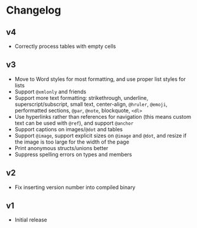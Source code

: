 Changelog
=========

v4
--

 - Correctly process tables with empty cells

v3
--

 - Move to Word styles for most formatting, and use proper list styles for lists
 - Support `@xmlonly` and friends
 - Support more text formatting: strikethrough, underline, superscript/subscript, small text, center-align, `@hruler`, `@emoji`, performatted sections, `@par`, `@note`, blockquote, `<dl>`
 - Use hyperlinks rather than references for navigation (this means custom text can be used with `@ref`), and support `@anchor`
 - Support captions on images/`@dot` and tables
 - Support `@image`, support explicit sizes on `@image` and `@dot`, and resize if the image is too large for the width of the page
 - Print anonymous structs/unions better
 - Suppress spelling errors on types and members

v2
--

 - Fix inserting version number into compiled binary

v1
--

 - Initial release
